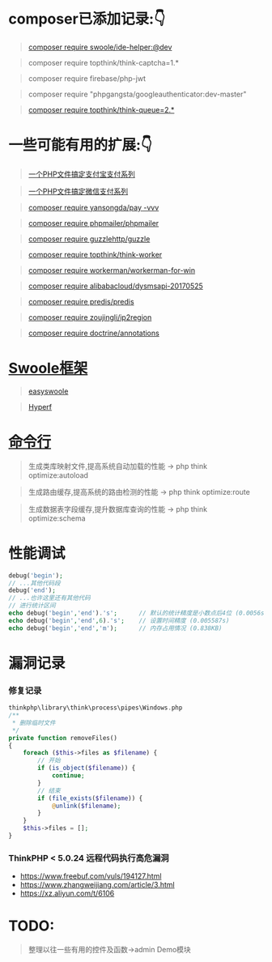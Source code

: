 # composer已添加记录:👇

> [composer require swoole/ide-helper:@dev](https://www.cnblogs.com/houdj/p/7730147.html)

> composer require topthink/think-captcha=1.*

> composer require firebase/php-jwt

> composer require "phpgangsta/googleauthenticator:dev-master"

> [composer require topthink/think-queue=2.*](https://www.cnblogs.com/gyfluck/p/14024580.html)

# 一些可能有用的扩展:👇

> [一个PHP文件搞定支付宝支付系列](https://github.com/dedemao/alipay)

> [一个PHP文件搞定微信支付系列](https://github.com/dedemao/weixinPay)

> [composer require yansongda/pay -vvv](https://github.com/yansongda/pay)

> [composer require phpmailer/phpmailer](https://packagist.org/packages/phpmailer/phpmailer)

> [composer require guzzlehttp/guzzle](https://blog.csdn.net/weixin_43967933/article/details/89094935)

> [composer require topthink/think-worker](https://www.kancloud.cn/manual/thinkphp5/235128)

> [composer require workerman/workerman-for-win](http://doc.workerman.net/install/install.html)

> [composer require alibabacloud/dysmsapi-20170525](https://help.aliyun.com/document_detail/215762.html?spm=a2c4g.11186623.6.661.8bdb40cdR45lKi)

> [composer require predis/predis](http://packagist.p2hp.com/packages/predis/predis)

> [composer require zoujingli/ip2region](https://github.com/zoujingli/ip2region)

> [composer require doctrine/annotations](https://hyperf.wiki/2.1/#/zh-cn/annotation)

# [Swoole框架](https://www.swoole.com/)

> [easyswoole](https://www.easyswoole.com/)

> [Hyperf](https://www.hyperf.io/)

# [命令行](https://www.kancloud.cn/manual/thinkphp5/122951)

> 生成类库映射文件,提高系统自动加载的性能   -> php think optimize:autoload

> 生成路由缓存,提高系统的路由检测的性能     -> php think optimize:route

> 生成数据表字段缓存,提升数据库查询的性能   -> php think optimize:schema

# 性能调试

```php
debug('begin');
// ...其他代码段
debug('end');
// ...也许这里还有其他代码
// 进行统计区间
echo debug('begin','end').'s';      // 默认的统计精度是小数点后4位 (0.0056s)
echo debug('begin','end',6).'s';    // 设置时间精度 (0.005587s)
echo debug('begin','end','m');      // 内存占用情况 (0.838KB)
```

# 漏洞记录
### 修复记录
```php
thinkphp\library\think\process\pipes\Windows.php
/**
 * 删除临时文件
 */
private function removeFiles()
{
    foreach ($this->files as $filename) {
        // 开始
        if (is_object($filename)) {
            continue;
        }
        // 结束
        if (file_exists($filename)) {
            @unlink($filename);
        }
    }
    $this->files = [];
}
```

### ThinkPHP < 5.0.24 远程代码执行高危漏洞
- https://www.freebuf.com/vuls/194127.html
- https://www.zhangweijiang.com/article/3.html
- https://xz.aliyun.com/t/6106

# TODO:

> 整理以往一些有用的控件及函数->admin Demo模块